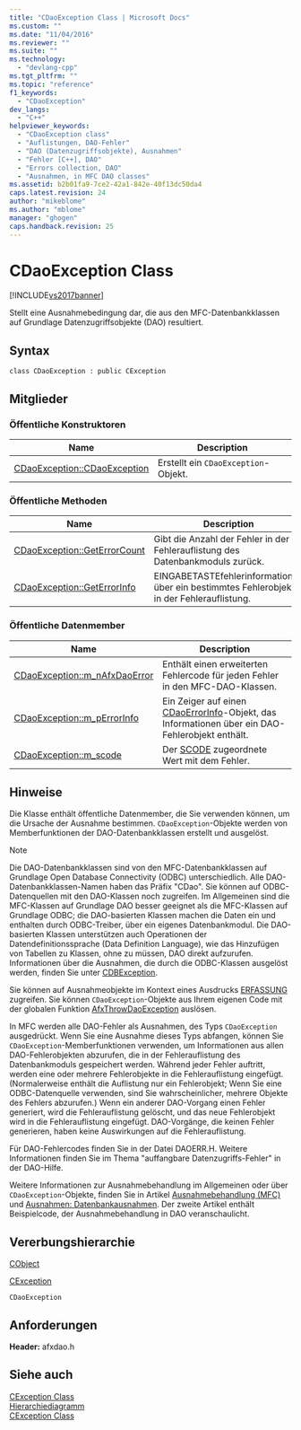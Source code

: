 ```yaml
---
title: "CDaoException Class | Microsoft Docs"
ms.custom: ""
ms.date: "11/04/2016"
ms.reviewer: ""
ms.suite: ""
ms.technology: 
  - "devlang-cpp"
ms.tgt_pltfrm: ""
ms.topic: "reference"
f1_keywords: 
  - "CDaoException"
dev_langs: 
  - "C++"
helpviewer_keywords: 
  - "CDaoException class"
  - "Auflistungen, DAO-Fehler"
  - "DAO (Datenzugriffsobjekte), Ausnahmen"
  - "Fehler [C++], DAO"
  - "Errors collection, DAO"
  - "Ausnahmen, in MFC DAO classes"
ms.assetid: b2b01fa9-7ce2-42a1-842e-40f13dc50da4
caps.latest.revision: 24
author: "mikeblome"
ms.author: "mblome"
manager: "ghogen"
caps.handback.revision: 25
---
```

# CDaoException Class
[!INCLUDE[vs2017banner](../../assembler/inline/includes/vs2017banner.md)]

Stellt eine Ausnahmebedingung dar, die aus den MFC\-Datenbankklassen auf Grundlage Datenzugriffsobjekte \(DAO\) resultiert.  
  
## Syntax  
  
```  
class CDaoException : public CException  
```  
  
## Mitglieder  
  
### Öffentliche Konstruktoren  
  
|Name|Description|  
|----------|-----------------|  
|[CDaoException::CDaoException](../Topic/CDaoException::CDaoException.md)|Erstellt ein `CDaoException`\-Objekt.|  
  
### Öffentliche Methoden  
  
|Name|Description|  
|----------|-----------------|  
|[CDaoException::GetErrorCount](../Topic/CDaoException::GetErrorCount.md)|Gibt die Anzahl der Fehler in der Fehlerauflistung des Datenbankmoduls zurück.|  
|[CDaoException::GetErrorInfo](../Topic/CDaoException::GetErrorInfo.md)|EINGABETASTEfehlerinformationen über ein bestimmtes Fehlerobjekt in der Fehlerauflistung.|  
  
### Öffentliche Datenmember  
  
|Name|Description|  
|----------|-----------------|  
|[CDaoException::m\_nAfxDaoError](../Topic/CDaoException::m_nAfxDaoError.md)|Enthält einen erweiterten Fehlercode für jeden Fehler in den MFC\-DAO\-Klassen.|  
|[CDaoException::m\_pErrorInfo](../Topic/CDaoException::m_pErrorInfo.md)|Ein Zeiger auf einen [CDaoErrorInfo](../../mfc/reference/cdaoerrorinfo-structure.md)\-Objekt, das Informationen über ein DAO\-Fehlerobjekt enthält.|  
|[CDaoException::m\_scode](../Topic/CDaoException::m_scode.md)|Der [SCODE](../Topic/CDaoException::m_scode.md) zugeordnete Wert mit dem Fehler.|  
  
## Hinweise  
 Die Klasse enthält öffentliche Datenmember, die Sie verwenden können, um die Ursache der Ausnahme bestimmen.  `CDaoException`\-Objekte werden von Memberfunktionen der DAO\-Datenbankklassen erstellt und ausgelöst.  
  
> [!NOTE]
>  Die DAO\-Datenbankklassen sind von den MFC\-Datenbankklassen auf Grundlage Open Database Connectivity \(ODBC\) unterschiedlich.  Alle DAO\-Datenbankklassen\-Namen haben das Präfix "CDao".  Sie können auf ODBC\-Datenquellen mit den DAO\-Klassen noch zugreifen.  Im Allgemeinen sind die MFC\-Klassen auf Grundlage DAO besser geeignet als die MFC\-Klassen auf Grundlage ODBC; die DAO\-basierten Klassen machen die Daten ein und enthalten durch ODBC\-Treiber, über ein eigenes Datenbankmodul.  Die DAO\-basierten Klassen unterstützen auch Operationen der Datendefinitionssprache \(Data Definition Language\), wie das Hinzufügen von Tabellen zu Klassen, ohne zu müssen, DAO direkt aufzurufen.  Informationen über die Ausnahmen, die durch die ODBC\-Klassen ausgelöst werden, finden Sie unter [CDBException](../../mfc/reference/cdbexception-class.md).  
  
 Sie können auf Ausnahmeobjekte im Kontext eines Ausdrucks [ERFASSUNG](../Topic/CATCH.md) zugreifen.  Sie können `CDaoException`\-Objekte aus Ihrem eigenen Code mit der globalen Funktion [AfxThrowDaoException](../Topic/AfxThrowDaoException.md) auslösen.  
  
 In MFC werden alle DAO\-Fehler als Ausnahmen, des Typs `CDaoException` ausgedrückt.  Wenn Sie eine Ausnahme dieses Typs abfangen, können Sie `CDaoException`\-Memberfunktionen verwenden, um Informationen aus allen DAO\-Fehlerobjekten abzurufen, die in der Fehlerauflistung des Datenbankmoduls gespeichert werden.  Während jeder Fehler auftritt, werden eine oder mehrere Fehlerobjekte in die Fehlerauflistung eingefügt.  \(Normalerweise enthält die Auflistung nur ein Fehlerobjekt; Wenn Sie eine ODBC\-Datenquelle verwenden, sind Sie wahrscheinlicher, mehrere Objekte des Fehlers abzurufen.\) Wenn ein anderer DAO\-Vorgang einen Fehler generiert, wird die Fehlerauflistung gelöscht, und das neue Fehlerobjekt wird in die Fehlerauflistung eingefügt.  DAO\-Vorgänge, die keinen Fehler generieren, haben keine Auswirkungen auf die Fehlerauflistung.  
  
 Für DAO\-Fehlercodes finden Sie in der Datei DAOERR.H.  Weitere Informationen finden Sie im Thema "auffangbare Datenzugriffs\-Fehler" in der DAO\-Hilfe.  
  
 Weitere Informationen zur Ausnahmebehandlung im Allgemeinen oder über `CDaoException`\-Objekte, finden Sie in Artikel [Ausnahmebehandlung \(MFC\)](../../mfc/exception-handling-in-mfc.md) und [Ausnahmen: Datenbankausnahmen](../../mfc/exceptions-database-exceptions.md).  Der zweite Artikel enthält Beispielcode, der Ausnahmebehandlung in DAO veranschaulicht.  
  
## Vererbungshierarchie  
 [CObject](../../mfc/reference/cobject-class.md)  
  
 [CException](../../mfc/reference/cexception-class.md)  
  
 `CDaoException`  
  
## Anforderungen  
 **Header:**  afxdao.h  
  
## Siehe auch  
 [CException Class](../../mfc/reference/cexception-class.md)   
 [Hierarchiediagramm](../../mfc/hierarchy-chart.md)   
 [CException Class](../../mfc/reference/cexception-class.md)